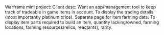 Warframe mini project:
Client desc: Want an app/management tool to keep track of tradeable in game items in account. To display the trading details (most importantly platinum price). Separate page for item farming data. To display item parts required to build an item, quantity lacking/owned, farming locations, farming resources(relics, reactants), rarity.
